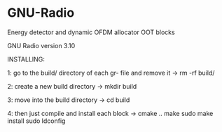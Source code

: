 # GNU-Radio
Energy detector and dynamic OFDM allocator OOT blocks

GNU Radio version 3.10

INSTALLING:

1: go to the build/ directory of each gr- file and remove it -> rm -rf build/

2: create a new build directory -> mkdir build

3: move into the build directory -> cd build

4: then just compile and install each block -> 
cmake ..
make
sudo make install
sudo ldconfig
